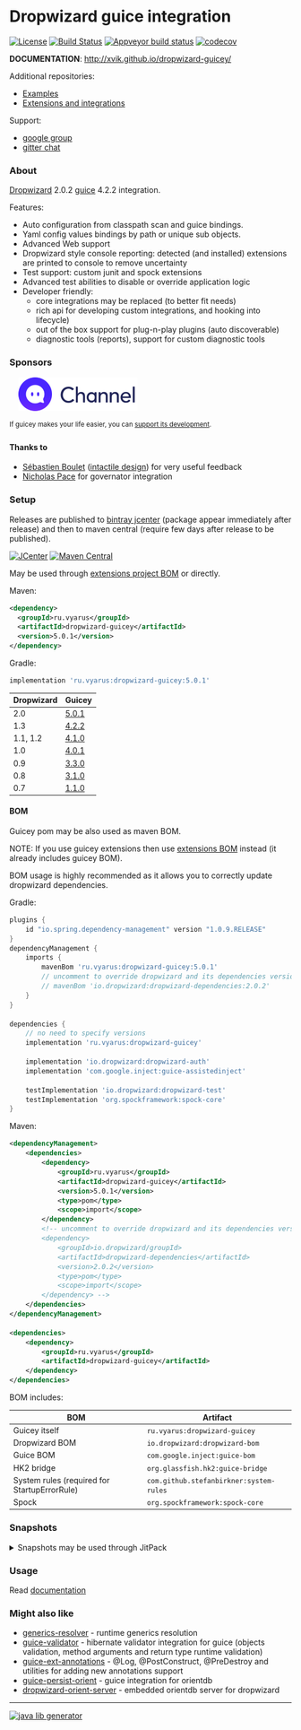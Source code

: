 # Dropwizard guice integration
[![License](https://img.shields.io/badge/license-MIT-blue.svg?style=flat)](http://www.opensource.org/licenses/MIT)
[![Build Status](https://travis-ci.org/xvik/dropwizard-guicey.svg?branch=master)](https://travis-ci.org/xvik/dropwizard-guicey)
[![Appveyor build status](https://ci.appveyor.com/api/projects/status/github/xvik/dropwizard-guicey?svg=true&branch=master)](https://ci.appveyor.com/project/xvik/dropwizard-guicey)
[![codecov](https://codecov.io/gh/xvik/dropwizard-guicey/branch/master/graph/badge.svg)](https://codecov.io/gh/xvik/dropwizard-guicey)

**DOCUMENTATION**: http://xvik.github.io/dropwizard-guicey/

Additional repositories:

* [Examples](https://github.com/xvik/dropwizard-guicey-examples)
* [Extensions and integrations](https://github.com/xvik/dropwizard-guicey-ext)

Support:

* [google group](https://groups.google.com/forum/#!forum/dropwizard-guicey)
* [gitter chat](https://gitter.im/xvik/dropwizard-guicey) 

### About 

[Dropwizard](http://dropwizard.io/) 2.0.2 [guice](https://github.com/google/guice) 4.2.2 integration.

Features:

* Auto configuration from classpath scan and guice bindings.
* Yaml config values bindings by path or unique sub objects.
* Advanced Web support
* Dropwizard style console reporting: detected (and installed) extensions are printed to console to remove uncertainty
* Test support: custom junit and spock extensions
* Advanced test abilities to disable or override application logic
* Developer friendly:
    - core integrations may be replaced (to better fit needs)
    - rich api for developing custom integrations, and hooking into lifecycle)
    - out of the box support for plug-n-play plugins (auto discoverable)
    - diagnostic tools (reports), support for custom diagnostic tools

### Sponsors

&nbsp;&nbsp;&nbsp;&nbsp;[![Channel](src/doc/docs/img/sponsors/zoyi-ch.png)](https://channel.io "Channel")

  
<sup>If guicey makes your life easier, you can [support its development](https://www.patreon.com/guicey).</sup>

#### Thanks to

* [Sébastien Boulet](https://github.com/gontard) ([intactile design](http://intactile.com)) for very useful feedback
* [Nicholas Pace](https://github.com/segfly) for governator integration

### Setup

Releases are published to [bintray jcenter](https://bintray.com/bintray/jcenter) (package appear immediately after release) 
and then to maven central (require few days after release to be published). 

[![JCenter](https://img.shields.io/bintray/v/vyarus/xvik/dropwizard-guicey.svg?label=jcenter)](https://bintray.com/vyarus/xvik/dropwizard-guicey/_latestVersion)
[![Maven Central](https://img.shields.io/maven-central/v/ru.vyarus/dropwizard-guicey.svg?style=flat)](https://maven-badges.herokuapp.com/maven-central/ru.vyarus/dropwizard-guicey)

May be used through [extensions project BOM](https://github.com/xvik/dropwizard-guicey-ext/tree/master/guicey-bom) or directly.

Maven:

```xml
<dependency>
  <groupId>ru.vyarus</groupId>
  <artifactId>dropwizard-guicey</artifactId>
  <version>5.0.1</version>
</dependency>
```

Gradle:

```groovy
implementation 'ru.vyarus:dropwizard-guicey:5.0.1'
```

Dropwizard | Guicey
----------|---------
2.0| [5.0.1](http://xvik.github.io/dropwizard-guicey/5.0.1)
1.3| [4.2.2](http://xvik.github.io/dropwizard-guicey/4.2.2)
1.1, 1.2 | [4.1.0](http://xvik.github.io/dropwizard-guicey/4.1.0) 
1.0 | [4.0.1](http://xvik.github.io/dropwizard-guicey/4.0.1)
0.9 | [3.3.0](https://github.com/xvik/dropwizard-guicey/tree/dw-0.9)
0.8 | [3.1.0](https://github.com/xvik/dropwizard-guicey/tree/dw-0.8)
0.7 | [1.1.0](https://github.com/xvik/dropwizard-guicey/tree/dw-0.7)


#### BOM

Guicey pom may be also used as maven BOM.

NOTE: If you use guicey extensions then use [extensions BOM](https://github.com/xvik/dropwizard-guicey-ext/tree/master/guicey-bom) 
instead (it already includes guicey BOM).

BOM usage is highly recommended as it allows you to correctly update dropwizard dependencies.

Gradle:

```groovy
plugins {
    id "io.spring.dependency-management" version "1.0.9.RELEASE"
}
dependencyManagement {
    imports {
        mavenBom 'ru.vyarus:dropwizard-guicey:5.0.1'
        // uncomment to override dropwizard and its dependencies versions  
        // mavenBom 'io.dropwizard:dropwizard-dependencies:2.0.2'  
    }
}

dependencies {
    // no need to specify versions
    implementation 'ru.vyarus:dropwizard-guicey'
   
    implementation 'io.dropwizard:dropwizard-auth'
    implementation 'com.google.inject:guice-assistedinject'   
     
    testImplementation 'io.dropwizard:dropwizard-test'
    testImplementation 'org.spockframework:spock-core'
}
```

Maven:

```xml      
<dependencyManagement>  
    <dependencies>
        <dependency>
            <groupId>ru.vyarus</groupId>
            <artifactId>dropwizard-guicey</artifactId>
            <version>5.0.1</version>
            <type>pom</type>
            <scope>import</scope>
        </dependency> 
        <!-- uncomment to override dropwizard and its dependencies versions  
        <dependency>
            <groupId>io.dropwizard/groupId>
            <artifactId>dropwizard-dependencies</artifactId>
            <version>2.0.2</version>
            <type>pom</type>
            <scope>import</scope>
        </dependency> -->                 
    </dependencies>
</dependencyManagement>

<dependencies>
    <dependency>
        <groupId>ru.vyarus</groupId>
        <artifactId>dropwizard-guicey</artifactId>
    </dependency>
</dependencies>
```

BOM includes:

BOM           | Artifact
--------------|-------------------------
Guicey itself | `ru.vyarus:dropwizard-guicey`
Dropwizard BOM | `io.dropwizard:dropwizard-bom`
Guice BOM | `com.google.inject:guice-bom`
HK2 bridge | `org.glassfish.hk2:guice-bridge` 
System rules (required for StartupErrorRule) | `com.github.stefanbirkner:system-rules`
Spock | `org.spockframework:spock-core`


### Snapshots

<details>
      <summary>Snapshots may be used through JitPack</summary>

Add [JitPack](https://jitpack.io/#ru.vyarus/dropwizard-guicey) repository:

```groovy
repositories { maven { url 'https://jitpack.io' } }
```

For spring dependencies plugin (when guicey pom used as BOM):

```groovy
dependencyManagement {
    resolutionStrategy {
        cacheChangingModulesFor 0, 'seconds'
    }
    imports {
        mavenBom "ru.vyarus:dropwizard-guicey:master-SNAPSHOT"
    }
}
``` 

For direct guicey dependency:

```groovy
configurations.all {
    resolutionStrategy.cacheChangingModulesFor 0, 'seconds'
}

dependencies {
    implementation 'ru.vyarus:dropwizard-guicey:master-SNAPSHOT'
}
```

Note that in both cases `resolutionStrategy` setting required for correct updating snapshot with recent commits
(without it you will not always have up-to-date snapshot)

OR you can depend on exact commit:

* Go to [JitPack project page](https://jitpack.io/#ru.vyarus/dropwizard-guicey)
* Select `Commits` section and click `Get it` on commit you want to use and 
 use commit hash as version: `ru.vyarus:dropwizard-guicey:56537f7d23`


Maven:

```xml
<repositories>
    <repository>
        <id>jitpack.io</id>
        <url>https://jitpack.io</url>
    </repository>
</repositories>  

<dependencyManagement>
    <dependencies>
        <dependency>
            <groupId>ru.vyarus</groupId>
            <artifactId>dropwizard-guicey</artifactId>
            <version>master-SNAPSHOT</version>
            <type>pom</type>
            <scope>import</scope>
        </dependency>
    </dependencies>
</dependencyManagement>

<dependencies>
    <dependency>
        <groupId>ru.vyarus</groupId>
        <artifactId>dropwizard-guicey</artifactId>
    </dependency>
</dependencies>
```     

Or simply change version if used as direct dependency (repository must be also added):

```xml
<dependency>
    <groupId>ru.vyarus</groupId>
    <artifactId>dropwizard-guicey</artifactId>
    <version>master-SNAPSHOT</version>
</dependency>
```

</details> 

### Usage

Read [documentation](http://xvik.github.io/dropwizard-guicey/)

### Might also like

* [generics-resolver](https://github.com/xvik/generics-resolver) - runtime generics resolution
* [guice-validator](https://github.com/xvik/guice-validator) - hibernate validator integration for guice 
(objects validation, method arguments and return type runtime validation)
* [guice-ext-annotations](https://github.com/xvik/guice-ext-annotations) - @Log, @PostConstruct, @PreDestroy and
utilities for adding new annotations support
* [guice-persist-orient](https://github.com/xvik/guice-persist-orient) - guice integration for orientdb
* [dropwizard-orient-server](https://github.com/xvik/dropwizard-orient-server) - embedded orientdb server for dropwizard

---
[![java lib generator](http://img.shields.io/badge/Powered%20by-%20Java%20lib%20generator-green.svg?style=flat-square)](https://github.com/xvik/generator-lib-java)
